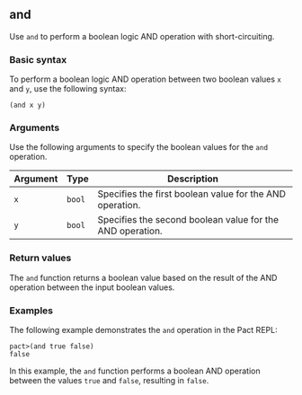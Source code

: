 ## and
Use `and` to perform a boolean logic AND operation with short-circuiting.

### Basic syntax

To perform a boolean logic AND operation between two boolean values `x` and `y`, use the following syntax:

`(and x y)`

### Arguments

Use the following arguments to specify the boolean values for the `and` operation.

| Argument | Type | Description |
| --- | --- | --- |
| `x` | `bool` | Specifies the first boolean value for the AND operation. |
| `y` | `bool` | Specifies the second boolean value for the AND operation. |

### Return values

The `and` function returns a boolean value based on the result of the AND operation between the input boolean values.

### Examples

The following example demonstrates the `and` operation in the Pact REPL:

```pact
pact>(and true false)
false
```

In this example, the `and` function performs a boolean AND operation between the values `true` and `false`, resulting in `false`.
